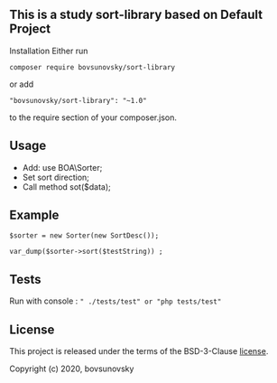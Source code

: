 This is a study sort-library based on Default Project
------------
Installation
Either run

`composer require bovsunovsky/sort-library`

or add

`"bovsunovsky/sort-library": "~1.0"`

to the require section of your composer.json.

Usage
-----

 - Add: use BOA\Sorter;
 - Set sort direction;
 - Call method sot($data);
 
 Example
 ------- 
 `$sorter = new Sorter(new SortDesc());`
 
 `var_dump($sorter->sort($testString)) ;`

Tests
-----

Run with console : `" ./tests/test" or "php tests/test"`

License
-------

This project is released under the terms of the BSD-3-Clause [license](LICENSE).

Copyright (c) 2020, bovsunovsky
